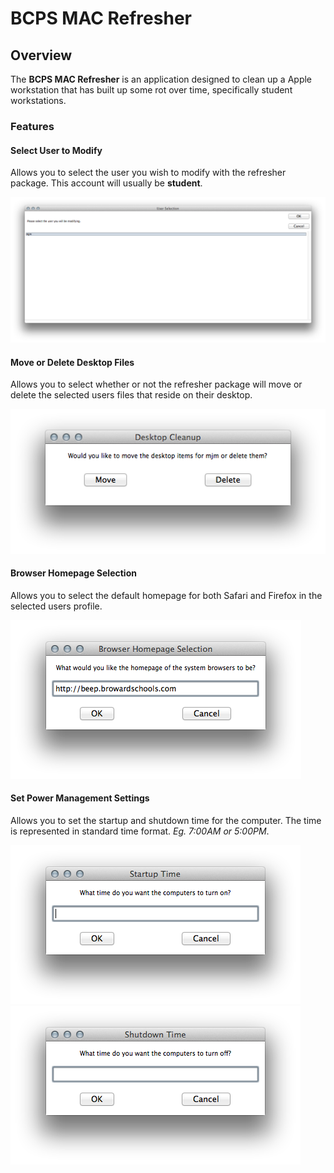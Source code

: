 # BCPS MAC Refresher
## Overview
The **BCPS MAC Refresher** is an application designed to clean up a Apple workstation that has built up some rot over time, specifically student workstations.

### Features
#### Select User to Modify
Allows you to select the user you wish to modify with the refresher package. This account will usually be **student**.

![User selection screenshot](images/user_selection_ss.png)


#### Move or Delete Desktop Files
Allows you to select whether or not the refresher package will move or delete the selected users files that reside on their desktop.

![Move or Delete](images/move_or_delete_ss.png)

#### Browser Homepage Selection
Allows you to select the default homepage for both Safari and Firefox in the selected users profile.

![Browser Homepage Selection](images/homepage_selection_ss.png)

#### Set Power Management Settings
Allows you to set the startup and shutdown time for the computer. The time is represented in standard time format. *Eg. 7:00AM or 5:00PM*.

![Set Startup Time](images/startup_time_ss.png)
![Set Shutdown Time](images/shutdown_time_ss.png)